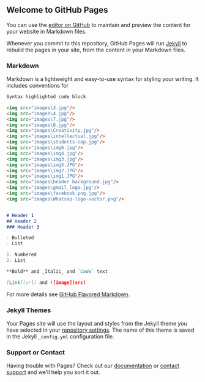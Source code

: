 ## Welcome to GitHub Pages

You can use the [editor on GitHub](https://github.com/prasadunique/prasadunique.github.io/edit/master/README.md) to maintain and preview the content for your website in Markdown files.

Whenever you commit to this repository, GitHub Pages will run [Jekyll](https://jekyllrb.com/) to rebuild the pages in your site, from the content in your Markdown files.

### Markdown

Markdown is a lightweight and easy-to-use syntax for styling your writing. It includes conventions for

```markdown
Syntax highlighted code block

<img src="images\3.jpg"/>
<img src="images\4.jpg"/>
<img src="images\7.jpg"/>
<img src="images\8.jpg"/>
<img src="images\Creativity.jpg"/>
<img src="images\intellectual.jpg"/>
<img src="images\students-cap.jpg"/>
<img src="images\img6.jpg"/>
<img src="images\img4.jpg"/>
<img src="images\img3.jpg"/>
<img src="images\img5.JPG"/>
<img src="images\img2.JPG"/>
<img src="images\img1.JPG"/>
<img src="images\header background.jpg"/>
<img src="images\gmail_logo.jpg"/>
<img src="images\facebook.png.jpg"/>
<img src="images\Whatsap-logo-vector.png"/>


# Header 1
## Header 2
### Header 3

- Bulleted
- List

1. Numbered
2. List

**Bold** and _Italic_ and `Code` text

[Link](url) and ![Image](src)
```

For more details see [GitHub Flavored Markdown](https://guides.github.com/features/mastering-markdown/).

### Jekyll Themes

Your Pages site will use the layout and styles from the Jekyll theme you have selected in your [repository settings](https://github.com/prasadunique/prasadunique.github.io/settings). The name of this theme is saved in the Jekyll `_config.yml` configuration file.

### Support or Contact

Having trouble with Pages? Check out our [documentation](https://help.github.com/categories/github-pages-basics/) or [contact support](https://github.com/contact) and we’ll help you sort it out.
